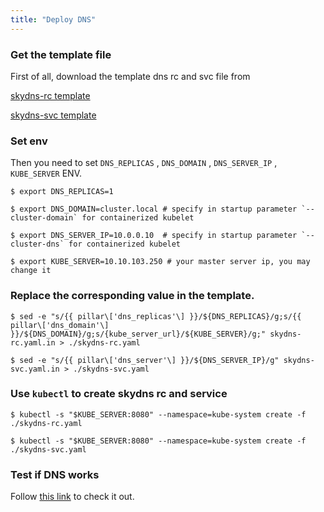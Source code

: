 ```yaml
---
title: "Deploy DNS"
---
```

### Get the template file

First of all, download the template dns rc and svc file from

[skydns-rc template](skydns-rc.yaml.in)

[skydns-svc template](skydns-svc.yaml.in)

### Set env

Then you need to set `DNS_REPLICAS` , `DNS_DOMAIN` , `DNS_SERVER_IP` , `KUBE_SERVER` ENV.

```
$ export DNS_REPLICAS=1

$ export DNS_DOMAIN=cluster.local # specify in startup parameter `--cluster-domain` for containerized kubelet 

$ export DNS_SERVER_IP=10.0.0.10  # specify in startup parameter `--cluster-dns` for containerized kubelet 

$ export KUBE_SERVER=10.10.103.250 # your master server ip, you may change it

```
### Replace the corresponding value in the template.

```
$ sed -e "s/{{ pillar\['dns_replicas'\] }}/${DNS_REPLICAS}/g;s/{{ pillar\['dns_domain'\] }}/${DNS_DOMAIN}/g;s/{kube_server_url}/${KUBE_SERVER}/g;" skydns-rc.yaml.in > ./skydns-rc.yaml

$ sed -e "s/{{ pillar\['dns_server'\] }}/${DNS_SERVER_IP}/g" skydns-svc.yaml.in > ./skydns-svc.yaml

```
### Use `kubectl` to create skydns rc and service


```
$ kubectl -s "$KUBE_SERVER:8080" --namespace=kube-system create -f ./skydns-rc.yaml

$ kubectl -s "$KUBE_SERVER:8080" --namespace=kube-system create -f ./skydns-svc.yaml

```
### Test if DNS works

Follow [this link](https://releases.k8s.io/release-1.1/cluster/addons/dns#how-do-i-test-if-it-is-working) to check it out.







